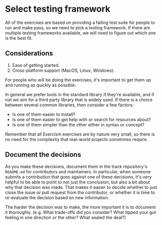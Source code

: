 # Select testing framework

All of the exercises are based on providing a failing test suite for people to run and make pass, so we need to pick a testing framework.
If there are multiple testing frameworks available, we will need to figure out which one is the best fit.

## Considerations

1. Ease of getting started.
1. Cross-platform support (MacOS, Linux, Windows).

For people who will be doing the exercises, it's important to get them up and running as quickly as possible.

In general we prefer tools in the standard library if they're available, and if not we aim for a third party library that is widely used.
If there is a choice between several common libraries, then consider a few factors:

- Is one of them easier to install?
- Is one of them easier to get help with or search for resources about?
- Is one of them simpler than the other either in syntax or concept?

Remember that all Exercism exercises are by nature very small, so there is no need for the complexity that real-world projects sometimes require.

## Document the decisions

As you make these decisions, document them in the track repository's `README.md` for contributors and maintainers.
In particular, when someone submits a contribution that goes against one of these decisions, it's very helpful to be able to point to not just the conclusion, but also a bit about why that decision was made.
That makes it easier to decide whether to just close the issue or pull request from the contributor, or whether
it is time to re-evaluate the decision based on new information.

The harder the decision was to make, the more important it is to document it thoroughly.
(e.g. What trade-offs did you consider? What tipped your gut feeling in one direction or the other? What sealed the deal?)
